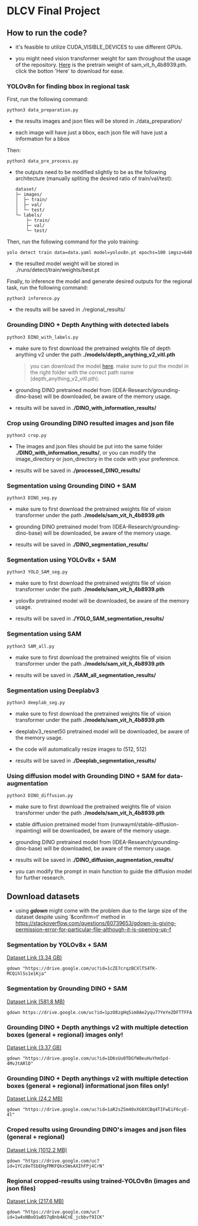 # DLCV Final Project

## How to run the code?
* it's feasible to utilize CUDA_VISIBLE_DEVICES to use different GPUs.

* you might need vision transformer weight for sam throughout the usage of the repository. [Here](https://www.google.com/url?sa=t&source=web&rct=j&opi=89978449&url=https://dl.fbaipublicfiles.com/segment_anything/sam_vit_h_4b8939.pth&ved=2ahUKEwj9sI2KoaqKAxWhQfUHHXjJNQUQFnoECB4QAQ&usg=AOvVaw29bUYaHDECwvcL5oJ3N4Ev) is the pretrain weight of sam_vit_h_4b8939.pth. click the botton 'Here' to download for ease.

### YOLOv8n for finding bbox in regional task
First, run the following command:

    python3 data_preparation.py

* the results images and json files will be stored in ./data_preparation/ 

* each image will have just a bbox, each json file will have just a information for a bbox

Then:

    python3 data_pre_process.py

* the outputs need to be modified slightly to be as the following architecture (manually spliting the desired ratio of train/val/test):
    ```    
    dataset/
    ├─ images/
    │  ├─ train/
    │  ├─ val/
    │  └─ test/
    └─ labels/
        ├─ train/
        ├─ val/
        └─ test/
    ```
Then, run the following command for the yolo training:

    yolo detect train data=data.yaml model=yolov8n.pt epochs=100 imgsz=640

* the resulted model weight will be stored in ./runs/detect/train/weights/best.pt

Finally, to inference the model and generate desired outputs for the regional task, run the following command:

    python3 inference.py

* the results will be saved in ./regional_results/

### Grounding DINO + Depth Anything with detected labels 

    python3 DINO_with_labels.py

* make sure to first download the pretrained weights file of depth anything v2 under the path **./models/depth_anything_v2_vitl.pth**
    
    > you can download the model [here](https://huggingface.co/depth-anything/Depth-Anything-V2-Large/resolve/main/depth_anything_v2_vitl.pth?download=true). make sure to put the model in the right folder with the correct path name (depth_anything_v2_vitl.pth).

* grounding DINO pretrained model from (IDEA-Research/grounding-dino-base) will be downloaded, be aware of the memory usage.

* results will be saved in **./DINO_with_information_results/**

### Crop using Grounding DINO resulted images and json file 

    python3 crop.py

* The images and json files should be put into the same folder **./DINO_with_information_results/**, or you can modify the image_directory or json_directory in the code with your preference. 

* results will be saved in **./processed_DINO_results/**

### Segmentation using Grounding DINO + SAM

    python3 DINO_seg.py

* make sure to first download the pretrained weights file of vision transformer under the path **./models/sam_vit_h_4b8939.pth**

* grounding DINO pretrained model from (IDEA-Research/grounding-dino-base) will be downloaded, be aware of the memory usage.

* results will be saved in **./DINO_segmentation_results/**

### Segmentation using YOLOv8x + SAM

    python3 YOLO_SAM_seg.py

* make sure to first download the pretrained weights file of vision transformer under the path **./models/sam_vit_h_4b8939.pth**

* yolov8x pretrained model will be downloaded, be aware of the memory usage.

* results will be saved in **./YOLO_SAM_segmentation_results/**

### Segmentation using SAM

    python3 SAM_all.py

* make sure to first download the pretrained weights file of vision transformer under the path **./models/sam_vit_h_4b8939.pth**

* results will be saved in **./SAM_all_segmentation_results/**

### Segmentation using Deeplabv3

    python3 deeplab_seg.py

* make sure to first download the pretrained weights file of vision transformer under the path **./models/sam_vit_h_4b8939.pth**

* deeplabv3_resnet50 pretrained model will be downloaded, be aware of the memory usage.

* the code will automatically resize images to (512, 512)
 
* results will be saved in **./Deeplab_segmentation_results/**

### Using diffusion model with Grounding DINO + SAM for data-augmentation

    python3 DINO_diffusion.py

* make sure to first download the pretrained weights file of vision transformer under the path **./models/sam_vit_h_4b8939.pth**

* stable diffusion pretrained model from (runwayml/stable-diffusion-inpainting) will be downloaded, be aware of the memory usage.

* grounding DINO pretrained model from (IDEA-Research/grounding-dino-base) will be downloaded, be aware of the memory usage.
 
* results will be saved in **./DINO_diffusion_augmentation_results/**

* you can modify the prompt in main function to guide the diffusion model for further research.

## Download datasets

* using ***gdown*** might come with the problem due to the large size of the dataset despite using '&confirm=t' method in https://stackoverflow.com/questions/60739653/gdown-is-giving-permission-error-for-particular-file-although-it-is-opening-up-f

### Segmentation by YOLOv8x + SAM 
[Dataset Link (3.34 GB)](https://drive.google.com/file/d/1cZE7crqzBCXlTS4TK-MCQihlSs1e1Kja/view?usp=sharing)

    gdown "https://drive.google.com/uc?id=1cZE7crqzBCXlTS4TK-MCQihlSs1e1Kja"
    
### Segmentation by Grounding DINO + SAM
[Dataset Link (581.8 MB)](https://drive.google.com/file/d/1pzO8zgHq5im8Ae2yqu77YeYeZDFTTFFA/view?usp=sharing)

    gdown https://drive.google.com/uc?id=1pzO8zgHq5im8Ae2yqu77YeYeZDFTTFFA

### Grounding DINO + Depth anythings v2 with multiple detection boxes (general + regional) images only!
[Dataset Link (3.37 GB)](https://drive.google.com/file/d/1D6sUu0TDGfW8euHuYhm5pd-4MvJtARlD/view?usp=sharing)

    gdown "https://drive.google.com/uc?id=1D6sUu0TDGfW8euHuYhm5pd-4MvJtARlD"

### Grounding DINO + Depth anythings v2 with multiple detection boxes (general + regional) informational json files only!
[Dataset Link (24.2 MB)](https://drive.google.com/file/d/1aR2sZ5m40xXG8XCBq4TIFwEiF6cyE-4l/view?usp=sharing)

    gdown "https://drive.google.com/uc?id=1aR2sZ5m40xXG8XCBq4TIFwEiF6cyE-4l"

### Croped results using Grounding DINO's images and json files (general + regional)
[Dataset Link (1012.2 MB)](https://drive.google.com/file/d/1YCz8eTSbEHgFMKFQkx5WsAXIhFPj4CrN/view?usp=sharing)

    gdown "https://drive.google.com/uc?id=1YCz8eTSbEHgFMKFQkx5WsAXIhFPj4CrN"

### Regional cropped-results using trained-YOLOv8n (images and json files)
[Dataset Link (217.6 MB)](https://drive.google.com/file/d/1w4xNBoO1wB57qBnb4ACnE_jcbbvf9ICK/view?usp=sharing)

    gdown "https://drive.google.com/uc?id=1w4xNBoO1wB57qBnb4ACnE_jcbbvf9ICK"
